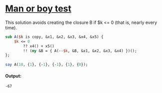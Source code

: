 [1]: https://rosettacode.org/wiki/Man_or_boy_test

# [Man or boy test][1]


This solution avoids creating the closure B if $k &lt;= 0 (that is, nearly every time).

```perl
sub A($k is copy, &x1, &x2, &x3, &x4, &x5) {
    $k <= 0
        ?? x4() + x5()
        !! (my &B = { A(--$k, &B, &x1, &x2, &x3, &x4) })();
};
 
say A(10, {1}, {-1}, {-1}, {1}, {0});
```

#### Output:
```
-67
```
